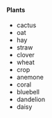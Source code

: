 #### Plants

* cactus
* oat
* hay
* straw
* clover
* wheat
* crop
* anemone
* coral
* bluebell
* dandelion
* daisy